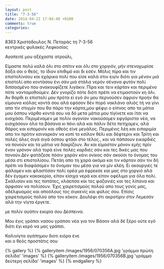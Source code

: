 ```yaml
---
layout: post
title: "7-3-56"
date: 2014-04-22 17:04:40 +0100
comments: true
categories: 
---
```



8363 Χριστόδουλος Ν. Πεταράς       τη 7-3-56<br/>
κεντρικές φυλακές Λεφκοσίας 

Αγαπειτέ μου αξέχαστε ατρούλι,

Είμαστε πολύ καλά όλι στο σπίτιν και όλι στο χοργιόν, μήν στενοχωρίσε δόξα σοι ο θεός, το ίδιον επιθιμό και δι εσέν. Μόλις πίρα και τιν επιστολίνσου και εχάρικα πολί που είσε καλά στιν ειγίν διότι για μέναν μιά επιστολί απο κοντάσου ένι σάν μιά στάλα νερόν σένανα φυτόν πολί διπσασμένο που ανακουφίζετε λιγάκιν. Πίρα και τειν κάρταν και περιμένο πότε νανταμοθούμεν. Δέν γνορίζο πότε διότι πρέπι να ετιμαστούν κη άλι. Άν θαρθι ει επιστολί μου πρότα εί εγό άν μου περνούσεν άφριον προήν θα είμουνα κιόλας κοντά σου αλά εφόσον δέν πορό νακλάνο αλιός τή να γίνι απο τίν στιγμίν που θα πάρο την κάρτα,μου φέφγι ο είπνος απο τα μάτια μου όσπου νάρθο κοντά σου να δό μετα μάτια μου τίγίνετε και ίτσι να εισιχάσο. Περιμέναμεν με πολίν αγονίαν νακούσομεν εφγάριστα νέα, να εισιχάσουν όλα τα βάσανα κι πόνι αλά και πάλιν δέτο πετίχαμεν, αλά θάρος και ειπομονίν και οθεός είνε μεγάλος. Περιμένις λέη και ειπαριμία απο τιν πρότιν κσιναρκάν να κοπί το κσίλον θέλι και δέφτεριν και Τρίτη και πολές άλες σιγά σιγά όσπου φτάσι στο τέλος., και να πάπσουν εικαρδιές να πονούν και τα μάτια να δακρίζουν. Άν και είμαστον μόνον εμής πρίν έναν γρόνον αλά τορά είνε πολές καρδιές σάν και τες δικές μας που πονούν.Δέν φατάζεσε πόσιν χαράν κάνι ονίκος σάν ακούσι το όνομας του μέσα στι επιστολίσου. Πετάη απο τη χαρά ακόμα και τιν κάρταν σάν τιν δή πρέπι να διαφάσομεν το όνομαν του μέσα για να μίν κλέη. Ει ακουργιές τε φάλαμεν και φλαστίσαν πολί ορέα μα έφρεκσε και μας στο χοργιό αλά δέν έγαμεν κακοκερία, είταν είσιχα νερά και είταν οφέλιμα για όλα πολί. Σκάλισαν και τες πατάτες, κλάεπσα και τες φαζανιές και τες λίπανα και άρφισαν να πολίσουν. Έχις χαιρετισμούς πολού απο τους γονίς μας, αδέλφυαμας και αποόλους τος σιγκενίς και φύλος σου. Επίσις χαιρετισμούς πολού απο τον κόκον. Δουλέφι στι ακροτίριν στιν Λεμεσόν αλά την νίγτα έργετε.

με πολίν αγάπιν εικιρία σου Δέσπεινα.

Μου έγις γράπσι νασου γράπσο νέα για τον Βάσον αλά δέ ξέρο ούτε εγό διότι έγι κερό να μας γράπσι.

Καλινίγτα αγάπημου διοτι ειόρα ένε<br/>
 και ο θεός προστάτις σου

{% gallery %}
  {% galleryitem /images/1956/070356A.jpg 'γράμμα πρώτη σελίδα' 'images' %}
  {% galleryitem /images/1956/070356B.jpg 'γράμμα δεύτερη σελίδα' 'images' %}
{% endgallery %}
